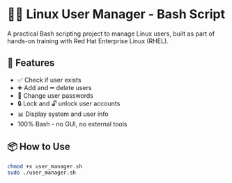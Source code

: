 # 🧑‍💻 Linux User Manager - Bash Script

A practical Bash scripting project to manage Linux users, built as part of hands-on training with Red Hat Enterprise Linux (RHEL).

## 🔧 Features
- ✅ Check if user exists
- ➕ Add and ➖ delete users
- 🔑 Change user passwords
- 🔒 Lock and 🔓 unlock user accounts
- 📊 Display system and user info
- 100% Bash - no GUI, no external tools

## 📦 How to Use
```bash
chmod +x user_manager.sh
sudo ./user_manager.sh
